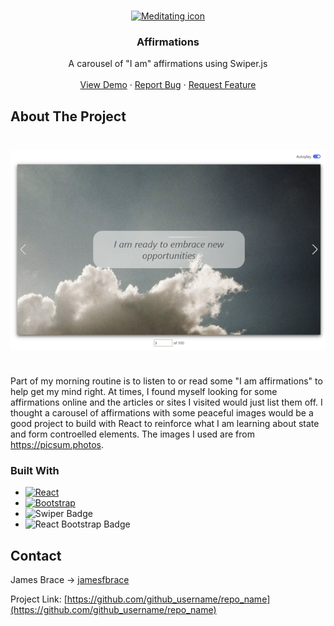 <!-- Improved compatibility of back to top link: See: https://github.com/othneildrew/Best-README-Template/pull/73 -->

<a id="readme-top"></a>

<!--
*** Thanks for checking out the Best-README-Template. If you have a suggestion
*** that would make this better, please fork the repo and create a pull request
*** or simply open an issue with the tag "enhancement".
*** Don't forget to give the project a star!
*** Thanks again! Now go create something AMAZING! :D
-->

<!-- PROJECT SHIELDS -->
<!--
*** I'm using markdown "reference style" links for readability.
*** Reference links are enclosed in brackets [ ] instead of parentheses ( ).
*** See the bottom of this document for the declaration of the reference variables
*** for contributors-url, forks-url, etc. This is an optional, concise syntax you may use.
*** https://www.markdownguide.org/basic-syntax/#reference-style-links
-->

<!-- PROJECT LOGO -->
<br />
<div align="center">
  <a href="https://github.com/github_username/repo_name">
    <img src="./public/favicon.ico" alt="Meditating icon" width="80" height="80">
  </a>

<h3 align="center">Affirmations</h3>

  <p align="center">
    A carousel of "I am" affirmations using Swiper.js
    <br />
    <br />
    <a href="https://github.com/github_username/repo_name">View Demo</a>
    ·
    <a href="https://github.com/github_username/repo_name/issues/new?labels=bug&template=bug-report---.md">Report Bug</a>
    ·
    <a href="https://github.com/github_username/repo_name/issues/new?labels=enhancement&template=feature-request---.md">Request Feature</a>
  </p>
</div>

<!-- ABOUT THE PROJECT -->

## About The Project

<!-- [![Product Name Screen Shot][product-screenshot]]() -->
<img src="./src/Images/AppScreenshot.png" alt="App screenshot" style="display: block; margin: 40px auto"/>

Part of my morning routine is to listen to or read some "I am affirmations" to help get my mind right. At times, I found myself looking for some affirmations online and the articles or sites I visited would just list them off. I thought a carousel of affirmations with some peaceful images would be a good project to build with React to reinforce what I am learning about state and form controelled elements. The images I used are from https://picsum.photos.

### Built With

- [![React][React.js]][React-url]
- [![Bootstrap][Bootstrap.com]][Bootstrap-url]
- ![Swiper Badge](https://img.shields.io/badge/Swiper-4E80F6?logo=swiper&logoColor=fff&style=for-the-badge)
- ![React Bootstrap Badge](https://img.shields.io/badge/React%20Bootstrap-41E0FD?logo=reactbootstrap&logoColor=000&style=for-the-badge)

## Contact

James Brace -> [jamesfbrace](www.linkedin.com/in/jamesfbrace)

Project Link: [https://github.com/github_username/repo_name](https://github.com/github_username/repo_name)

<!-- MARKDOWN LINKS & IMAGES -->
<!-- https://www.markdownguide.org/basic-syntax/#reference-style-links -->

[contributors-shield]: https://img.shields.io/github/contributors/github_username/repo_name.svg?style=for-the-badge
[contributors-url]: https://github.com/github_username/repo_name/graphs/contributors
[forks-shield]: https://img.shields.io/github/forks/github_username/repo_name.svg?style=for-the-badge
[forks-url]: https://github.com/github_username/repo_name/network/members
[stars-shield]: https://img.shields.io/github/stars/github_username/repo_name.svg?style=for-the-badge
[stars-url]: https://github.com/github_username/repo_name/stargazers
[issues-shield]: https://img.shields.io/github/issues/github_username/repo_name.svg?style=for-the-badge
[issues-url]: https://github.com/github_username/repo_name/issues
[license-shield]: https://img.shields.io/github/license/github_username/repo_name.svg?style=for-the-badge
[license-url]: https://github.com/github_username/repo_name/blob/master/LICENSE.txt
[linkedin-shield]: https://img.shields.io/badge/-LinkedIn-black.svg?style=for-the-badge&logo=linkedin&colorB=555
[linkedin-url]: https://linkedin.com/in/jamesfbrace
[product-screenshot]: ./src/Images/AppScreenshot.png
[React.js]: https://img.shields.io/badge/React-20232A?style=for-the-badge&logo=react&logoColor=61DAFB
[React-url]: https://reactjs.org/
[Bootstrap.com]: https://img.shields.io/badge/Bootstrap-563D7C?style=for-the-badge&logo=bootstrap&logoColor=white
[Bootstrap-url]: https://getbootstrap.com
